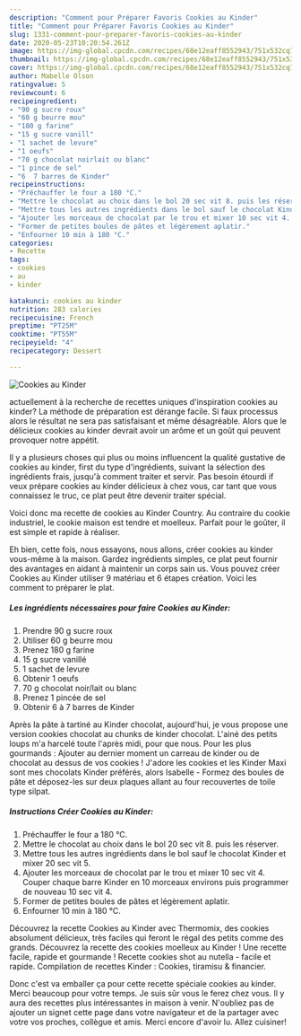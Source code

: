 ```yaml
---
description: "Comment pour Préparer Favoris Cookies au Kinder"
title: "Comment pour Préparer Favoris Cookies au Kinder"
slug: 1331-comment-pour-preparer-favoris-cookies-au-kinder
date: 2020-05-23T10:20:54.261Z
image: https://img-global.cpcdn.com/recipes/68e12eaff8552943/751x532cq70/cookies-au-kinder-photo-principale-de-la-recette.jpg
thumbnail: https://img-global.cpcdn.com/recipes/68e12eaff8552943/751x532cq70/cookies-au-kinder-photo-principale-de-la-recette.jpg
cover: https://img-global.cpcdn.com/recipes/68e12eaff8552943/751x532cq70/cookies-au-kinder-photo-principale-de-la-recette.jpg
author: Mabelle Olson
ratingvalue: 5
reviewcount: 6
recipeingredient:
- "90 g sucre roux"
- "60 g beurre mou"
- "180 g farine"
- "15 g sucre vanill"
- "1 sachet de levure"
- "1 oeufs"
- "70 g chocolat noirlait ou blanc"
- "1 pince de sel"
- "6  7 barres de Kinder"
recipeinstructions:
- "Préchauffer le four a 180 °C."
- "Mettre le chocolat au choix dans le bol 20 sec vit 8. puis les réserver."
- "Mettre tous les autres ingrédients dans le bol sauf le chocolat Kinder et mixer 20 sec vit 5."
- "Ajouter les morceaux de chocolat par le trou et mixer 10 sec vit 4. Couper chaque barre Kinder en 10 morceaux environs puis programmer de nouveau 10 sec vit 4."
- "Former de petites boules de pâtes et légèrement aplatir."
- "Enfourner 10 min à 180 °C."
categories:
- Recette
tags:
- cookies
- au
- kinder

katakunci: cookies au kinder 
nutrition: 283 calories
recipecuisine: French
preptime: "PT25M"
cooktime: "PT55M"
recipeyield: "4"
recipecategory: Dessert

---
```



![Cookies au Kinder](https://img-global.cpcdn.com/recipes/68e12eaff8552943/751x532cq70/cookies-au-kinder-photo-principale-de-la-recette.jpg)

actuellement à la recherche de recettes uniques d'inspiration cookies au kinder? La méthode de préparation est dérange facile. Si faux processus alors le résultat ne sera pas satisfaisant et même désagréable. Alors que le délicieux cookies au kinder devrait avoir un arôme et un goût qui peuvent provoquer notre appétit.

Il y a plusieurs choses qui plus ou moins influencent la qualité gustative de cookies au kinder, first du type d'ingrédients, suivant la sélection des ingrédients frais, jusqu'à comment traiter et servir. Pas besoin étourdi if veux prépare cookies au kinder délicieux à chez vous, car tant que vous connaissez le truc, ce plat peut être devenir traiter spécial.

Voici donc ma recette de cookies au Kinder Country. Au contraire du cookie industriel, le cookie maison est tendre et moelleux. Parfait pour le goûter, il est simple et rapide à réaliser.


Eh bien, cette fois, nous essayons, nous allons, créer cookies au kinder vous-même à la maison. Gardez ingrédients simples, ce plat peut fournir des avantages en aidant à maintenir un corps sain us. Vous pouvez créer Cookies au Kinder utiliser 9 matériau et 6 étapes création. Voici les comment to préparer le plat.

<!--inarticleads1-->

##### Les ingrédients nécessaires pour faire Cookies au Kinder:

1. Prendre 90 g sucre roux
1. Utiliser 60 g beurre mou
1. Prenez 180 g farine
1.  15 g sucre vanillé
1.  1 sachet de levure
1. Obtenir 1 oeufs
1.  70 g chocolat noir/lait ou blanc
1. Prenez 1 pincée de sel
1. Obtenir 6 à 7 barres de Kinder


Après la pâte à tartiné au Kinder chocolat, aujourd&#39;hui, je vous propose une version cookies chocolat au chunks de kinder chocolat. L&#39;ainé des petits loups m&#39;a harcelé toute l&#39;après midi, pour que nous. Pour les plus gourmands : Ajouter au dernier moment un carreau de kinder ou de chocolat au dessus de vos cookies ! J&#39;adore les cookies et les Kinder Maxi sont mes chocolats Kinder préférés, alors Isabelle - Formez des boules de pâte et déposez-les sur deux plaques allant au four recouvertes de toile type silpat. 

<!--inarticleads2-->

##### Instructions Créer Cookies au Kinder:

1. Préchauffer le four a 180 °C.
1. Mettre le chocolat au choix dans le bol 20 sec vit 8. puis les réserver.
1. Mettre tous les autres ingrédients dans le bol sauf le chocolat Kinder et mixer 20 sec vit 5.
1. Ajouter les morceaux de chocolat par le trou et mixer 10 sec vit 4. Couper chaque barre Kinder en 10 morceaux environs puis programmer de nouveau 10 sec vit 4.
1. Former de petites boules de pâtes et légèrement aplatir.
1. Enfourner 10 min à 180 °C.


Découvrez la recette Cookies au Kinder avec Thermomix, des cookies absolument délicieux, très faciles qui feront le régal des petits comme des grands. Découvrez la recette des cookies moelleux au Kinder ! Une recette facile, rapide et gourmande ! Recette cookies shot au nutella - facile et rapide. Compilation de recettes Kinder : Cookies, tiramisu &amp; financier. 


Donc c'est va emballer ça pour cette recette spéciale cookies au kinder. Merci beaucoup pour votre temps. Je suis sûr vous le ferez chez vous. Il y aura des recettes plus  intéressantes in maison à venir. N'oubliez pas de ajouter un signet cette page dans votre navigateur et de la partager avec votre vos proches, collègue et amis. Merci encore d'avoir lu. Allez cuisiner!
